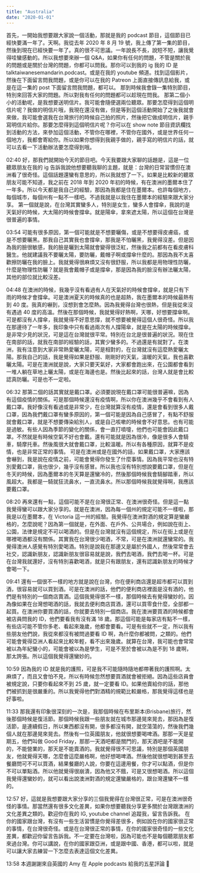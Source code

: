 ```yaml
---
title: "Australia"
date: "2020-01-01"
---
```


首先，一開始我想要跟大家說一個活動，那就是我的 podcast 節目，這個節目已經快要滿一年了。天啊。我從去年 2020 年 8 月 19 號，我上傳了第一集的節目，然後到現在已經快要一年了。真的很不可思議。一年說長不長，說短不短，讓我覺得哇蠻感動的。所以我想要來辦一個 Q&A，如果你有任何的問題，不管是關於我的問題或是關於台灣的問題，你都可以問我。那你可以到我的 ig 我的 ID 是 talktaiwanesemandarin.podcast。或是在我的 youtube 頻道。找到這個影片，然後在下面留言問我問題，或是你可以在我的 Patreon 上面直接傳訊息給我，或是在這一集的 post 下面留言問我問題，都可以。
那到時候我會錄一集特別節目，特別來回答大家的問題。所以對我有任何的問題都可以趁現在問我。
那第二個小小的活動呢，是我想要送明信片。我可能會隨便選兩位聽眾。那要怎麼得到這個明信片呢？我做的明信片哦，我現在還沒有做，但是等到這個活動開始了之後我就會來做，我可能會選我在台灣旅行的時候自己拍的照片，然後把它做成明信片，親手寫明信片給你。那要怎麼得到這個明信片呢？你可以在 show note 節目資訊欄找到活動的方法，來參加這個活動，不管你在哪裡，不管你在國外，或是世界任何一個地方，我都會寄給你。所以如果你想得到我親手做的，親手寫的明信片的話，就可以去看一下活動辦法要怎麼得到哦。

02:40
好，那我們就開始今天的節目吧。今天我要跟大家聊的話題是，這是一位聽眾朋友在我的 ig 告訴我說他想要聽我聊的主題，就是：台灣的日常習慣但在澳洲看了很奇怪。這個話題還蠻有意思的，所以我就想了一下。如果是比較新的聽眾朋友可能不知道，我之前在 2018 年到 2020 年初的時候，有在澳洲的墨爾本住了一年多。所以今天都是我自己的經驗，那因為我都是住在墨爾本。也許每個地方，每個城市，每個州有一點不一樣吧。不過我就是以我住在墨爾本的經驗來跟大家分享。
第一個就是說，在台灣其實蠻多人，特別是女生，蠻多人會撐傘，我說的是天氣好的時候，大太陽的時候會撐傘。就是陽傘，拿來遮太陽，所以這個在台灣是很普遍的事情。

03:54
可能有很多原因，第一個可能就是不想要曬傷，或是不想要得皮膚癌，或是不想要曬黑。那我自己其實我也會撐傘，那我是不怕曬黑，我覺得沒差。但是因為我的臉很敏感，我的臉是曬到太陽就會變得很泛紅，然後我之前都有在看皮膚科醫生。他就建議我不要曬太陽，要防曬，戴帽子啊或撐傘什麼的。那因為我不太喜歡擦防曬在我的臉上。我就覺得很麻煩又沒有很舒服，所以我都是用物理性防曬，什麼是物理性防曬？就是我會戴帽子或是撐傘，那是因為我的臉沒有辦法曬太陽，其他的部位就比較沒差。

04:48
在澳洲的時候，我幾乎沒有看過有人在天氣好的時候會撐傘，就是只有下雨的時候才會撐傘。可是澳洲夏天的時候真的也是超熱，我在墨爾本的時候最熱有到 40 度。我真的嚇到，沒想到會怎麼熱。因為我覺得台灣也很熱，但是我從來沒有遇過 40 度的高溫。然後在那個時候，我就覺得好熱啊，天哪，好想要撐傘啊。可是都沒有人撐傘，我就覺得不好意思撐，就不想要被覺得這個人很奇怪。所以我在那邊待了一年多，我印象中只有看過兩次有人撐陽傘，就是在太陽的時候撐傘。是非常少見的狀況，可是這在台灣就很平常。特別在台北是很普遍的狀況。現在住在南部的話，就我在南部的經驗的話，其實少蠻多的。不過還是有就對了。在澳洲，我有注意到大家非常熱愛曬太陽，可是相對的，在台灣就沒有這麼熱愛曬太陽。那我自己的話，我是覺得如果是舒服、剛剛好的天氣，溫暖的天氣，我也喜歡曬太陽。可是在澳洲就是說，大家只要天氣好，大家都會跑出來，在公園都會看到一堆人躺在草地上曬太陽，或是在海邊也是。然後比起來的話，台灣人就是會比較認真防曬。可是也不一定啦。

06:32
那第二個的話其實就是戴口罩。必須要說現在戴口罩可能很普遍嘛，因為有這個疫情的關係。可是那個時候還沒有疫情啊，所以你在澳洲幾乎不會看到有人戴口罩。我好像沒有看過或是非常少，在台灣就算沒有疫情，還是會看到很多人戴口罩，因為我們戴口罩有蠻多原因的，第一個可能是因為自己感冒了，有點不舒服就會戴口罩，就是不想要傳染給別人，或是自己咳嗽的時候會不好意思。也有可能是過敏。有些人因為季節的變化的關係，會一直打噴嚏，他們也可能會因此戴口罩。不然就是有時候空氣不好也會戴。還有可能就是因為很冷，像是很多人會騎車，騎摩托車。然後風很大就會戴口罩，比較溫暖。所以有各種原因，就算不是疫情，也是非常正常的事情。
可是在澳洲或是在國外的話，如果戴口罩，大家應該會嚇到，我是說在疫情之前，可能會覺得你發生了什麼事情。因為我平常也沒有特別愛戴口罩，我也很少，幾乎沒有感冒。所以我也沒有特別想說要戴口罩，但是在冬天的時候，因為墨爾本的冬天算是還蠻冷的，然後那個時候我會騎腳踏車，所以風超大。我都是一騎就狂流鼻水，一直流鼻水。所以那個時候我就覺得啊，我應該要戴口罩。

08:20
再來還有一點，這個可能不是在台灣很正常、在澳洲很奇怪。但是這一點我覺得蠻可以跟大家分享的。就是在澳洲，因為每一個州的規定可能不一樣啦，那我是以在墨爾本，在 Victoria 這一州的經驗。我覺得在澳洲對酒的規定算是蠻嚴格的，怎麼說呢？因為第一個就是，在外面、在戶外、公共場合，例如說在街上、公園，法律是規定不可以喝酒的。但是在台灣就沒有這個規定，所以在街上或是在哪裡喝酒都沒有關係。其實我在台灣很少喝酒，不常，可是在澳洲就還蠻常的。我覺得澳洲人感覺有特別愛喝酒。特別是說我在那邊又是屬於外國人，然後常常會去社交，認識新朋友，認識新朋友很容易就是說，我們去喝酒，我們去喝一杯。可是在台灣我就還好，沒有特別喜歡喝酒，就是只有跟朋友，還有認識新朋友的時候才會喝一下。

09:41
還有一個很不一樣的地方就是說在台灣，你在便利商店還是超市都可以買到酒，很容易就可以買到酒。可是在澳洲的話，他們的便利商店裡面是沒有酒的，他們是有特別的一個商店賣酒。這個我覺得很不一樣，那個時候去有覺得蠻妙的。因為像如果在台灣想喝酒的話，我就去便利商店買酒，還可以買零食什麼，全部都一起買。在澳洲你要買酒的話，你就要去特別一個商店。我在澳洲要買酒的時候都會被店員問我的 ID，他們要看我有沒有滿 18 歲。那這個可能是每家店有點不一樣，有些店可能不管你多老、看起來幾歲，他都會要看。可是有些就不一定，所以我有些朋友他們說，我從來都沒有被問過要看 ID 啊，為什麼你都被問，之類的。他們可能會覺得亞洲人看起來比較年輕，看不出來幾歲。就算在台灣，我可能也會常常被以為年紀蠻小的，可能會被以為是學生，可是不至於會被以為是不到 18 歲啊，那太誇張。所以這個我覺得還蠻妙的。

10:59
因為我的 ID 就是我的護照，可是我不可能隨時隨地都帶著我的護照啊。太麻煩了，而且又會怕不見，所以有時候忽然想要買酒就會被拒絕。因為這些店員會被規定說，只要你看起來不到 25 歲，就一定要看 ID。如果他賣給你的話，那他們被抓到是很嚴重的。所以我覺得他們對酒精的規範比較嚴格，那我覺得這樣也是好事啦。

11:33
那我還有印象很深刻的一次是，我那個時候在布里斯本(Brisbane)旅行，然後那個時候是復活節。那個時候我跟一些朋友就在城市那邊晃來晃去，那因為是復活節，是連續假日，所以東西都沒有開，很多都沒有開，就空蕩蕩的，然後我們幾個人就在那邊晃來晃去。然後有一位英國朋友，他就很想要喝啤酒。那那一天是星期五，他們叫做 Good Friday，那那一天酒吧都是關門的，那天酒吧是不能開的，不能營業的，那天是不能賣酒的。我就覺得很不可思議，特別是那個英國朋友，他就覺得天哪，怎麼會這麼嚴格啊，他好想喝啤酒。然後他就很想喝到甚至去餐廳問可不可以買酒，結果餐廳的人說，你要在這邊用餐，你才可以點酒，但是你不可以單點酒。所以他就覺得很崩潰，因為他又不餓，可是又很想喝酒。所以這個我覺得還蠻妙的，就可以看出說澳洲對酒的規定還蠻嚴格的，跟台灣還蠻不一樣的。

12:57
好，這就是我想要跟大家分享的三個我覺得在台灣很正常，可是在澳洲很奇怪的事情。那當然還有很多文化差異，如果你想要聽我分享更多關於台灣跟澳洲的文化差異之類的。歡迎你在我的 IG, youtube channel 追蹤我，留言告訴我。
在你的國家跟台灣，有沒有一些生活習慣是你覺得差很多，例如說在你的國家很正常的事情，在台灣很奇怪。或是在台灣很正常的事情，在你的國家很奇怪的一些文化差異，都歡迎你留言告訴我。不一定要在台灣啦，因為可能也不是每個聽眾朋友都來過台灣。你可以講說，在你的國家跟亞洲，或是跟中國、香港，都可以啦，就是可以讓大家去練習一下怎麼去表達這個文化差異。

13:58
本週謝謝來自英國的 Amy 在 Apple podcasts 給我的五星評論 💚
